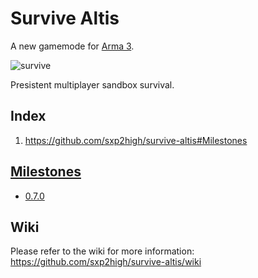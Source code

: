 Survive Altis
=============
A new gamemode for [Arma 3](http://arma3.com).
  
![survive](http://arma3.cc/survive.jpg "survive")
  
Presistent multiplayer sandbox survival.
  
Index
----
1. https://github.com/sxp2high/survive-altis#Milestones
  
[Milestones](#Milestones)
----
* [0.7.0](https://github.com/sxp2high/survive-altis/issues/milestones)
  
Wiki
----
Please refer to the wiki for more information: https://github.com/sxp2high/survive-altis/wiki